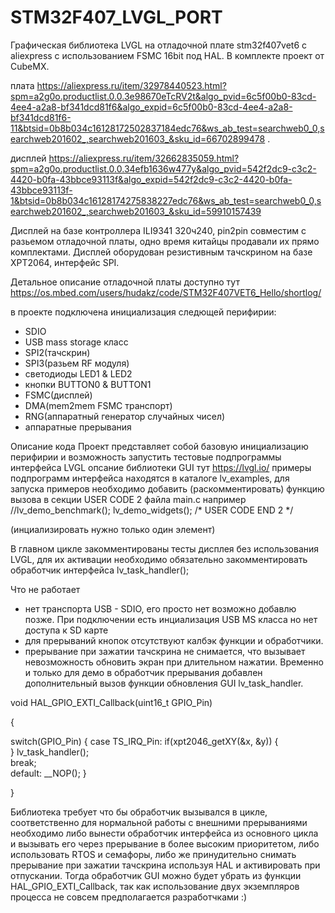 # STM32F407_LVGL_PORT

Графическая библиотека LVGL на отладочной плате stm32f407vet6 с aliexpress с использованием FSMC 16bit под HAL. В комплекте проект от CubeMX.

плата https://aliexpress.ru/item/32978440523.html?spm=a2g0o.productlist.0.0.3e98670eTcRV2t&algo_pvid=6c5f00b0-83cd-4ee4-a2a8-bf341dcd81f6&algo_expid=6c5f00b0-83cd-4ee4-a2a8-bf341dcd81f6-11&btsid=0b8b034c16128172502837184edc76&ws_ab_test=searchweb0_0,searchweb201602_,searchweb201603_&sku_id=66702899478 .

дисплей https://aliexpress.ru/item/32662835059.html?spm=a2g0o.productlist.0.0.34efb1636w477y&algo_pvid=542f2dc9-c3c2-4420-b0fa-43bbce93113f&algo_expid=542f2dc9-c3c2-4420-b0fa-43bbce93113f-1&btsid=0b8b034c16128174275838227edc76&ws_ab_test=searchweb0_0,searchweb201602_,searchweb201603_&sku_id=59910157439

Дисплей на базе контроллера ILI9341 320ч240, pin2pin совместим с разьемом отладочной платы, одно время китайцы продавали их прямо комплектами. 
Дисплей оборудован резистивным тачскрином на базе XPT2064, интерфейс SPI.

Детальное описание отладочной платы доступно тут https://os.mbed.com/users/hudakz/code/STM32F407VET6_Hello/shortlog/

в проекте подключена инициализация следющей перифирии:
- SDIO
- USB mass storage класс
- SPI2(тачскрин)
- SPI3(разьем RF модуля)
- светодиоды LED1 & LED2
- кнопки BUTTON0 & BUTTON1
- FSMC(дисплей)
- DMA(mem2mem FSMC транспорт)
- RNG(аппаратный генератор случайных чисел)
- аппаратные прерывания

Описание кода
Проект представляет собой базовую инициализацию перифирии и возможность запустить тестовые подпрограммы интерфейса LVGL
опсание библиотеки GUI тут https://lvgl.io/
примеры подпрограмм интерфейса находятся в каталоге lv_examples, для запуска примеров необходимо добавить (раскомментировать) функцию вызова в секции USER CODE 2 файла main.c
например
  //lv_demo_benchmark();
   lv_demo_widgets();
  /* USER CODE END 2 */
 
 (инциализировать нужно только один элемент)
 
 В главном цикле закомментированы тесты дисплея без использования LVGL, для их активации необходимо обязательно закомментировать обработчик интерфейса lv_task_handler();
 
 
Что не работает
- нет транспорта USB - SDIO, его просто нет возможно добавлю позже. При подключении есть инциализация USB MS класса но нет доступа к SD карте
- для прерываний кнопок отсутствуют калбэк функции и обработчики.
- прерывание при зажатии тачскрина не снимается, что вызывает невозможность обновить экран при длительном нажатии. Временно и только для демо в обработчик прерывания добавлен дополнительный вызов функции обновления GUI lv_task_handler.

void HAL_GPIO_EXTI_Callback(uint16_t GPIO_Pin)

{

  switch(GPIO_Pin)
  {
    case TS_IRQ_Pin:
      if(xpt2046_getXY(&x, &y))
      {                  
      }
      lv_task_handler();    
      break;      
      default:
    __NOP();
  }
  
}

Библиотека требует что бы обработчик вызывался в цикле, соответственно для нормальной работы с внешними прерываниями необходимо либо вынести обработчик интерфейса из основного цикла и вызывать его через прерывание в более высоким приоритетом, либо использовать RTOS и семафоры, либо же принудительно снимать прерывание при зажатии тачскрина используя HAL и активировать при отпускании. Тогда обработчик GUI можно будет убрать из функции HAL_GPIO_EXTI_Callback, так как использование двух экземпляров процесса не совсем предполагается разработчками :)

 
  

